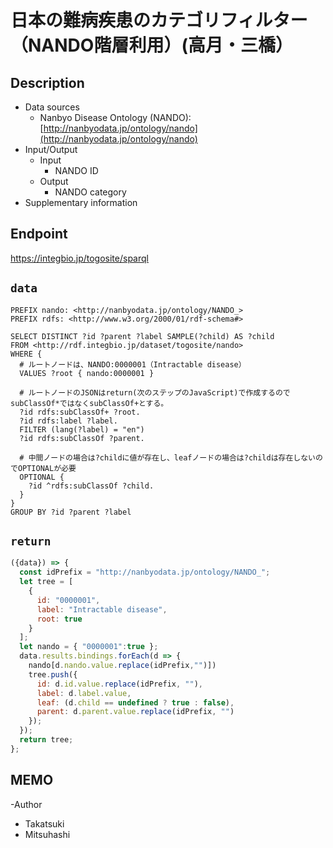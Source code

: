 # 日本の難病疾患のカテゴリフィルター（NANDO階層利用）(高月・三橋）

## Description

- Data sources
    - Nanbyo Disease Ontology (NANDO):[http://nanbyodata.jp/ontology/nando](http://nanbyodata.jp/ontology/nando)
- Input/Output
     -  Input
        - NANDO ID
    - Output
        - NANDO category
- Supplementary information


## Endpoint

https://integbio.jp/togosite/sparql

## `data`

```sparql
PREFIX nando: <http://nanbyodata.jp/ontology/NANDO_>
PREFIX rdfs: <http://www.w3.org/2000/01/rdf-schema#>

SELECT DISTINCT ?id ?parent ?label SAMPLE(?child) AS ?child
FROM <http://rdf.integbio.jp/dataset/togosite/nando>
WHERE {
  # ルートノードは、NANDO:0000001（Intractable disease）
  VALUES ?root { nando:0000001 }
  
  # ルートノードのJSONはreturn(次のステップのJavaScript)で作成するのでsubClassOf*ではなくsubClassOf+とする。
  ?id rdfs:subClassOf+ ?root.
  ?id rdfs:label ?label.
  FILTER (lang(?label) = "en")
  ?id rdfs:subClassOf ?parent.
  
  # 中間ノードの場合は?childに値が存在し、leafノードの場合は?childは存在しないのでOPTIONALが必要
  OPTIONAL {
    ?id ^rdfs:subClassOf ?child.
  }
}
GROUP BY ?id ?parent ?label 
```

## `return`

```javascript
({data}) => {
  const idPrefix = "http://nanbyodata.jp/ontology/NANDO_";
  let tree = [
    {
      id: "0000001",
      label: "Intractable disease",
      root: true
    }
  ];
  let nando = { "0000001":true };
  data.results.bindings.forEach(d => {
    nando[d.nando.value.replace(idPrefix,"")])
    tree.push({
      id: d.id.value.replace(idPrefix, ""),
      label: d.label.value,
      leaf: (d.child == undefined ? true : false),
      parent: d.parent.value.replace(idPrefix, "")
    });
  });
  return tree;
};

```

## MEMO
-Author
 - Takatsuki
 - Mitsuhashi